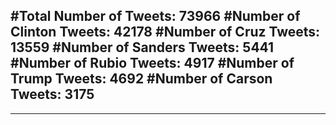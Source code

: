 #Total Number of Tweets: 73966 
#Number of Clinton Tweets: 42178
#Number of Cruz Tweets: 13559
#Number of Sanders Tweets: 5441
#Number of Rubio Tweets: 4917
#Number of Trump Tweets: 4692
#Number of Carson Tweets: 3175
---
---
